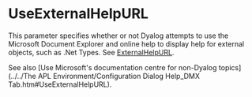 # UseExternalHelpURL

This parameter specifies whether or not Dyalog attempts to use the Microsoft Document Explorer and online help to display help for external objects, such as .Net Types. See [ ExternalHelpURL](externalhelpurl.md).

See also [Use Microsoft's documentation centre for non-Dyalog topics](../../The APL Environment/Configuration Dialog Help_DMX Tab.htm#UseExternalHelpURL).
